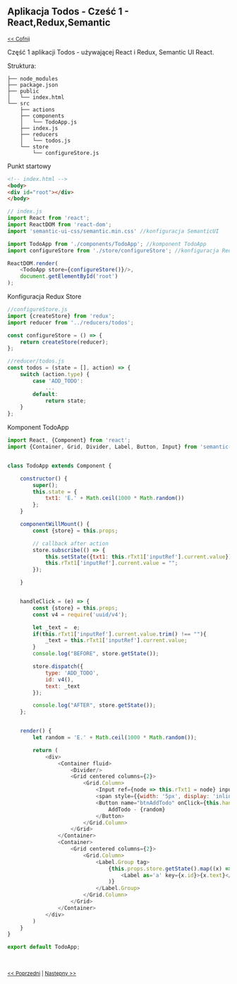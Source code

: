 ## Aplikacja Todos - Cześć 1 - React,Redux,Semantic  
<sub>[<< Cofnij](https://github.com/donatuss/Redux-Start-Egghead/blob/master/README.md)</sub><br/>

Część 1 aplikacji Todos - używającej React i Redux, Semantic UI React.

Struktura:
```
├── node_modules
├── package.json
├── public
│   └── index.html
└── src
    ├── actions
    ├── components
    │   └── TodoApp.js
    ├── index.js
    ├── reducers
    │   └── todos.js
    └── store
        └── configureStore.js

 ```

Punkt startowy
```html
<!-- index.html -->
<body>
<div id="root"></div>
</body>
```
```javascript
// index.js
import React from 'react';
import ReactDOM from 'react-dom';
import 'semantic-ui-css/semantic.min.css' //konfiguracja SemanticUI

import TodoApp from './components/TodoApp'; //komponent TodoApp
import configureStore from './store/configureStore'; //konfiguracja Redux Store 

ReactDOM.render(
    <TodoApp store={configureStore()}/>,
    document.getElementById('root')
);
````
Konfiguracja Redux Store
```javascript
//configureStore.js
import {createStore} from 'redux';
import reducer from '../reducers/todos';

const configureStore = () => {
    return createStore(reducer);
};

//reducer/todos.js
const todos = (state = [], action) => {
    switch (action.type) {
        case 'ADD_TODO':
            ...
        default:
            return state;
    }
};
````
Komponent TodoApp
```javascript
import React, {Component} from 'react';
import {Container, Grid, Divider, Label, Button, Input} from 'semantic-ui-react';


class TodoApp extends Component {

    constructor() {
        super();
        this.state = {
            txt1: 'E.' + Math.ceil(1000 * Math.random())
        };
    }

    componentWillMount() {
        const {store} = this.props;

        // callback after action
        store.subscribe(() => {
            this.setState({txt1: this.rTxt1['inputRef'].current.value});
            this.rTxt1['inputRef'].current.value = "";
        });

    }


    handleClick = (e) => {
        const {store} = this.props;
        const v4 = require('uuid/v4');

        let _text =  e;
        if(this.rTxt1['inputRef'].current.value.trim() !== ""){
            _text = this.rTxt1['inputRef'].current.value;
        }
        console.log("BEFORE", store.getState());

        store.dispatch({
            type: 'ADD_TODO',
            id: v4(),
            text: _text
        });

        console.log("AFTER", store.getState());
    };


    render() {
        let random = 'E.' + Math.ceil(1000 * Math.random());

        return (
            <div>
                <Container fluid>
                    <Divider/>
                    <Grid centered columns={2}>
                        <Grid.Column>
                            <Input ref={node => this.rTxt1 = node} input={<input/>} type='text'/>
                            <span style={{width: '5px', display: 'inline-block'}}/>
                            <Button name="btnAddTodo" onClick={this.handleClick.bind(null, random)}>
                                AddTodo - {random}
                            </Button>
                        </Grid.Column>
                    </Grid>
                </Container>
                <Container>
                    <Grid centered columns={2}>
                        <Grid.Column>
                            <Label.Group tag>
                                {this.props.store.getState().map((x) =>
                                    <Label as='a' key={x.id}>{x.text}</Label>
                                )}
                            </Label.Group>
                        </Grid.Column>
                    </Grid>
                </Container>
            </div>
        )
    }
}

export default TodoApp;
````



 <br/>
 
 <sub>[<< Poprzedni](https://github.com/donatuss/Redux-Start-Egghead/blob/master/05-reducer-composition/README.md)
  | [Następny >>](https://github.com/donatuss/Redux-Start-Egghead/blob/04-immutable/README.md)
 </sub>